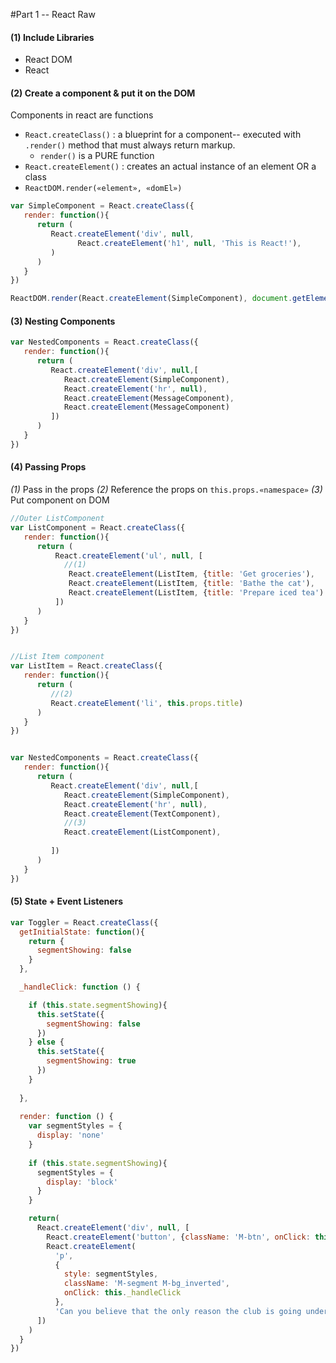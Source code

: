 #Part 1 -- React Raw

#### (1) Include Libraries
- React DOM
- React


#### (2) Create a component & put it on the DOM
Components in react are functions

- `React.createClass()` : a blueprint for a component-- executed with `.render()` method that must always return markup.
  + `render()` is a PURE function
- `React.createElement()` : creates an actual instance of an element OR a class
- `ReactDOM.render(«element», «domEl»)`

```js
var SimpleComponent = React.createClass({
   render: function(){
      return (
         React.createElement('div', null, 
               React.createElement('h1', null, 'This is React!'),
         )
      )
   }
})

ReactDOM.render(React.createElement(SimpleComponent), document.getElementById('app-container'))
```

#### (3) Nesting Components

```js
var NestedComponents = React.createClass({
   render: function(){
      return (
         React.createElement('div', null,[
            React.createElement(SimpleComponent),
            React.createElement('hr', null),
            React.createElement(MessageComponent),
            React.createElement(MessageComponent)   
         ])
      )
   }
}) 
```

#### (4) Passing Props
*(1)* Pass in the props 
*(2)* Reference the props on `this.props.«namespace»`
*(3)* Put component on DOM

```js
//Outer ListComponent
var ListComponent = React.createClass({
   render: function(){
      return (
          React.createElement('ul', null, [
            //(1) 
             React.createElement(ListItem, {title: 'Get groceries'),
             React.createElement(ListItem, {title: 'Bathe the cat'),
             React.createElement(ListItem, {title: 'Prepare iced tea')
          ])       
      )
   }
})


//List Item component
var ListItem = React.createClass({
   render: function(){
      return (
         //(2) 
         React.createElement('li', this.props.title)
      )
   }
})


var NestedComponents = React.createClass({
   render: function(){
      return (
         React.createElement('div', null,[
            React.createElement(SimpleComponent),
            React.createElement('hr', null),
            React.createElement(TextComponent),
            //(3)
            React.createElement(ListComponent),
            
         ])
      )
   }
})           
```

#### (5) State + Event Listeners
```js
var Toggler = React.createClass({
  getInitialState: function(){
    return {
      segmentShowing: false
    }
  }, 

  _handleClick: function () {

    if (this.state.segmentShowing){
      this.setState({
        segmentShowing: false
      })
    } else {
      this.setState({
        segmentShowing: true
      })
    }
    
  }, 
 
  render: function () {
    var segmentStyles = {
      display: 'none'
    }
    
    if (this.state.segmentShowing){
      segmentStyles = {
        display: 'block'
      }
    }

    return(
      React.createElement('div', null, [
        React.createElement('button', {className: 'M-btn', onClick: this._handleClick}, 'Push Me'),
        React.createElement(
          'p', 
          {
            style: segmentStyles, 
            className: 'M-segment M-bg_inverted', 
            onClick: this._handleClick
          }, 
          'Can you believe that the only reason the club is going under is because its in a terrifying neighborhood?')
      ])
    )
  }
})
```